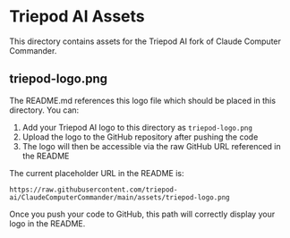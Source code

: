 # Triepod AI Assets

This directory contains assets for the Triepod AI fork of Claude Computer Commander.

## triepod-logo.png

The README.md references this logo file which should be placed in this directory. You can:

1. Add your Triepod AI logo to this directory as `triepod-logo.png`
2. Upload the logo to the GitHub repository after pushing the code
3. The logo will then be accessible via the raw GitHub URL referenced in the README

The current placeholder URL in the README is:
```
https://raw.githubusercontent.com/triepod-ai/ClaudeComputerCommander/main/assets/triepod-logo.png
```

Once you push your code to GitHub, this path will correctly display your logo in the README.
